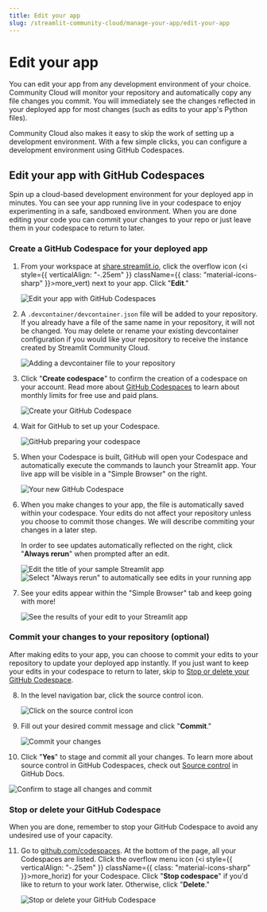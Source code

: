 ```yaml
---
title: Edit your app
slug: /streamlit-community-cloud/manage-your-app/edit-your-app
---
```


# Edit your app

You can edit your app from any development environment of your choice. Community Cloud will monitor your repository and automatically copy any file changes you commit. You will immediately see the changes reflected in your deployed app for most changes (such as edits to your app's Python files).

Community Cloud also makes it easy to skip the work of setting up a development environment. With a few simple clicks, you can configure a development environment using GitHub Codespaces.

## Edit your app with GitHub Codespaces

Spin up a cloud-based development environment for your deployed app in minutes. You can see your app running live in your codespace to enjoy experimenting in a safe, sandboxed environment. When you are done editing your code you can commit your changes to your repo or just leave them in your codespace to return to later.

### Create a GitHub Codespace for your deployed app

1. From your workspace at <a href="https://share.streamlit.io" target="_blank">share.streamlit.io</a>, click the overflow icon (<i style={{ verticalAlign: "-.25em" }} className={{ class: "material-icons-sharp" }}>more_vert</i>) next to your app. Click "**Edit**."

   ![Edit your app with GitHub Codespaces](/images/streamlit-community-cloud/workspace-app-edit.png)

2. A `.devcontainer/devcontainer.json` file will be added to your repository. If you already have a file of the same name in your repository, it will not be changed. You may delete or rename your existing devcontainer configuration if you would like your repository to receive the instance created by Streamlit Community Cloud.

   ![Adding a devcontainer file to your repository](/images/streamlit-community-cloud/workspace-app-edit-preparing.png)

3. Click "**Create codespace**" to confirm the creation of a codespace on your account. Read more about <a href="https://github.com/features/codespaces" target="_blank">GitHub Codespaces</a> to learn about monthly limits for free use and paid plans.

   ![Create your GitHub Codespace](/images/streamlit-community-cloud/deploy-codespaces-2.png)

4. Wait for GitHub to set up your Codespace.

   ![GitHub preparing your codespace](/images/streamlit-community-cloud/deploy-codespaces-3.png)

5. When your Codespace is built, GitHub will open your Codespace and automatically execute the commands to launch your Streamlit app. Your live app will be visible in a "Simple Browser" on the right.

   ![Your new GitHub Codespace](/images/streamlit-community-cloud/deploy-sample-codespace.png)

6. When you make changes to your app, the file is automatically saved within your codespace. Your edits do not affect your repository unless you choose to commit those changes. We will describe commiting your changes in a later step.

   In order to see updates automatically reflected on the right, click "**Always rerun**" when prompted after an edit.

   ![Edit the title of your sample Streamlit app](/images/streamlit-community-cloud/deploy-sample-edit-title.png)
   ![Select "Always rerun" to automatically see edits in your running app](/images/streamlit-community-cloud/deploy-sample-edit-rerun.png)

7. See your edits appear within the "Simple Browser" tab and keep going with more!

   ![See the results of your edit to your Streamlit app](/images/streamlit-community-cloud/deploy-sample-edit-result.png)

### Commit your changes to your repository (optional)

After making edits to your app, you can choose to commit your edits to your repository to update your deployed app instantly. If you just want to keep your edits in your codespace to return to later, skip to [Stop or delete your GitHub Codespace](#stop-or-delete-your-github-codespace).

8. In the level navigation bar, click the source control icon.

   ![Click on the source control icon](/images/streamlit-community-cloud/deploy-sample-edit-commit-1.png)

9. Fill out your desired commit message and click "**Commit**."

   ![Commit your changes](/images/streamlit-community-cloud/deploy-sample-edit-commit-2.png)

10. Click "**Yes**" to stage and commit all your changes. To learn more about source control in GitHub Codespaces, check out <a href="https://docs.github.com/en/codespaces/developing-in-codespaces/using-source-control-in-your-codespace" target="_blank">Source control</a> in GitHub Docs.

<div style={{ maxWidth: '70%', margin: 'auto' }}>
<Image alt="Confirm to stage all changes and commit" src="/images/streamlit-community-cloud/deploy-sample-edit-commit-3.png" />
</div>

### Stop or delete your GitHub Codespace

When you are done, remember to stop your GitHub Codespace to avoid any undesired use of your capacity.

11. Go to <a href="https://github.com/codespaces" target="_blank">github.com/codespaces</a>. At the bottom of the page, all your Codespaces are listed. Click the overflow menu icon (<i style={{ verticalAlign: "-.25em" }} className={{ class: "material-icons-sharp" }}>more_horiz</i>) for your Codespace. Click "**Stop codespace**" if you'd like to return to your work later. Otherwise, click "**Delete**."

    ![Stop or delete your GitHub Codespace](/images/streamlit-community-cloud/deploy-sample-codespaces.png)

